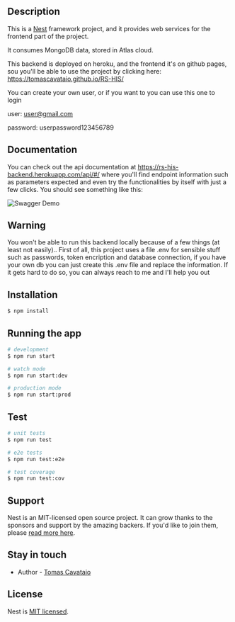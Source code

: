 
## Description

This is a [Nest](https://github.com/nestjs/nest) framework project, and it provides web services for the frontend part of the project.

It consumes MongoDB data, stored in Atlas cloud.

This backend is deployed on heroku, and the frontend it's on github pages, sou you'll be able to use the project by clicking here: https://tomascavataio.github.io/RS-HIS/

You can create your own user, or if you want to you can use this one to login

user: user@gmail.com

password: userpassword123456789

## Documentation

You can check out the api documentation at https://rs-his-backend.herokuapp.com/api/#/ where you'll find endpoint information such as parameters expected and even try the functionalities by itself with just a few clicks. You should see something like this:

![Swagger Demo](swagger.gif)
 
## Warning

You won't be able to run this backend locally because of a few things (at least not easily).. First of all, this project uses a file .env for sensible stuff such as passwords, token encription and database connection, if you have your own db you can just create this .env file and replace the information.
If it gets hard to do so, you can always reach to me and I'll help you out
 
## Installation

```bash
$ npm install
```

## Running the app

```bash
# development
$ npm run start

# watch mode
$ npm run start:dev

# production mode
$ npm run start:prod
```

## Test

```bash
# unit tests
$ npm run test

# e2e tests
$ npm run test:e2e

# test coverage
$ npm run test:cov
```

## Support

Nest is an MIT-licensed open source project. It can grow thanks to the sponsors and support by the amazing backers. If you'd like to join them, please [read more here](https://docs.nestjs.com/support).

## Stay in touch

- Author - [Tomas Cavataio](https://github.com/TomasCavataio)

## License

  Nest is [MIT licensed](LICENSE).

